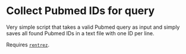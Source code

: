 # Collect Pubmed IDs for query

Very simple script that takes a valid Pubmed query as input and simply saves all found Pubmed IDs in a text file with one ID per line.

Requires [`rentrez`](https://cran.r-project.org/web/packages/rentrez/vignettes/rentrez_tutorial.html).